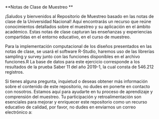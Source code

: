 **Notas de Clase de Muestreo **

¡Saludos y bienvenidos al Repositorio de Muestreo basado en las notas de clase de la Universidad Nacional! Aquí encontrarás un recurso que reúne conocimientos detallados sobre el muestreo y su aplicación en el ámbito académico. Estas notas de clase capturan las enseñanzas y experiencias compartidas en el entorno educativo, en el curso de muestreo.

Para la implementación computacional de los diseños presentados en las notas de clase, se usará el software R-Studio, haremos uso de las librerías sampling y survey junto con las funciones disponibles en el archivo funciones.R
La base de datos para este ejercicio corresponde a los resultados de la prueba Saber 11 del año 2019-1, la cual consta de 546.212 registros.


Si tienes alguna pregunta, inquietud o deseas obtener más información sobre el contenido de este repositorio, no dudes en ponerte en contacto con nosotros. Estamos aquí para ayudarte en tu proceso de aprendizaje y comprensión del muestreo. Tu participación y retroalimentación son esenciales para mejorar y enriquecer este repositorio como un recurso educativo de calidad, por favor, no dudes en enviarnos un correo electrónico a:

